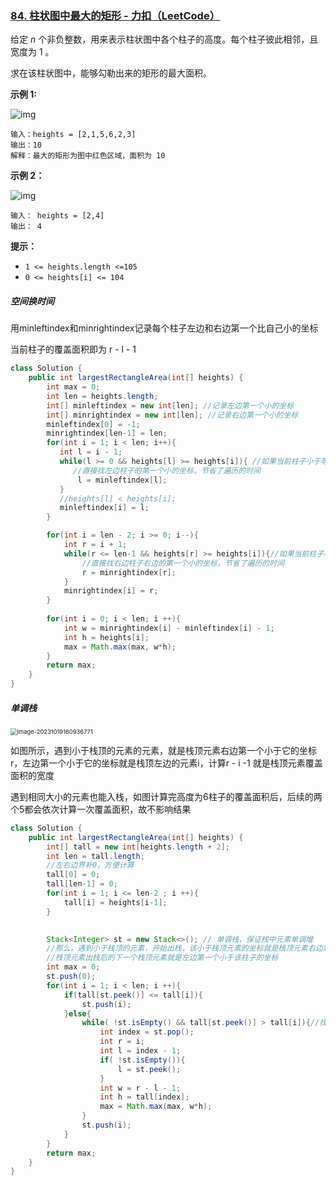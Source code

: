 ### [84. 柱状图中最大的矩形 - 力扣（LeetCode）](https://leetcode.cn/problems/largest-rectangle-in-histogram/)

给定 *n* 个非负整数，用来表示柱状图中各个柱子的高度。每个柱子彼此相邻，且宽度为 1 。

求在该柱状图中，能够勾勒出来的矩形的最大面积。

 

**示例 1:**

![img](https://assets.leetcode.com/uploads/2021/01/04/histogram.jpg)

```
输入：heights = [2,1,5,6,2,3]
输出：10
解释：最大的矩形为图中红色区域，面积为 10
```

**示例 2：**

![img](https://assets.leetcode.com/uploads/2021/01/04/histogram-1.jpg)

```
输入： heights = [2,4]
输出： 4
```

 

**提示：**

- `1 <= heights.length <=105`
- `0 <= heights[i] <= 104`





##### 空间换时间

用minleftindex和minrightindex记录每个柱子左边和右边第一个比自己小的坐标

当前柱子的覆盖面积即为 r - l - 1

```java
class Solution {
    public int largestRectangleArea(int[] heights) {
        int max = 0;
        int len = heights.length;
        int[] minleftindex = new int[len]; //记录左边第一个小的坐标
        int[] minrightindex = new int[len]; //记录右边第一个小的坐标
        minleftindex[0] = -1;
        minrightindex[len-1] = len;
        for(int i = 1; i < len; i++){
           int l = i - 1;
           while(l >= 0 && heights[l] >= heights[i]){ //如果当前柱子小于等于左边的柱子
              //直接找左边柱子的第一个小的坐标，节省了遍历的时间
               l = minleftindex[l];
           }
           //heights[l] < heights[i];
           minleftindex[i] = l;
        }

        for(int i = len - 2; i >= 0; i--){
            int r = i + 1;
            while(r <= len-1 && heights[r] >= heights[i]){//如果当前柱子小于等于右边柱子
                //直接找右边柱子右边的第一个小的坐标，节省了遍历的时间
                r = minrightindex[r];
            }
            minrightindex[i] = r;
        }
        
        for(int i = 0; i < len; i ++){
            int w = minrightindex[i] - minleftindex[i] - 1;
            int h = heights[i];
            max = Math.max(max, w*h);
        }
        return max;
    }
}
```



##### 单调栈

<img src="https://palepics.oss-cn-guangzhou.aliyuncs.com/img/image-20231019160936771.png" alt="image-20231019160936771" style="zoom: 67%;" />



如图所示，遇到小于栈顶的元素的元素，就是栈顶元素右边第一个小于它的坐标r，左边第一个小于它的坐标就是栈顶左边的元素i，计算r - i -1 就是栈顶元素覆盖面积的宽度

遇到相同大小的元素也能入栈，如图计算完高度为6柱子的覆盖面积后，后续的两个5都会依次计算一次覆盖面积，故不影响结果

```java
class Solution {
    public int largestRectangleArea(int[] heights) {
        int[] tall = new int[heights.length + 2];
        int len = tall.length;
        //左右边界补0，方便计算
        tall[0] = 0;
        tall[len-1] = 0;
        for(int i = 1; i <= len-2 ; i ++){
            tall[i] = heights[i-1];
        }

        
        Stack<Integer> st = new Stack<>(); // 单调栈，保证栈中元素单调增
        //那么，遇到小于栈顶的元素，开始出栈，该小于栈顶元素的坐标就是栈顶元素右边第一个小于的坐标
        //栈顶元素出栈后的下一个栈顶元素就是左边第一个小于该柱子的坐标
        int max = 0;
        st.push(0);
        for(int i = 1; i < len; i ++){
            if(tall[st.peek()] <= tall[i]){
                st.push(i);
            }else{
                while( !st.isEmpty() && tall[st.peek()] > tall[i]){//找到右边第一个小于的坐标
                    int index = st.pop();
                    int r = i; 
                    int l = index - 1;
                    if( !st.isEmpty()){
                        l = st.peek();
                    }
                    int w = r - l - 1;
                    int h = tall[index];
                    max = Math.max(max, w*h);
                }
                st.push(i);
            }
        }
        return max;
    }
}
```

